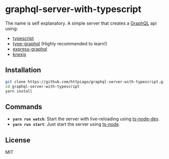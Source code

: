 # graphql-server-with-typescript

The name is self explanatory. A simple server that creates a [GraphQL](https://graphql.org) api using:

- [typescript](http://typescriptlang.org)
- [type-graphql](https://typegraphql.ml/) (Highly recommended to learn!)
- [express-graphql](https://github.com/graphql/express-graphql)
- [knexjs](https://knexjs.org)

## Installation

```bash
git clone https://github.com/httpiago/graphql-server-with-typescript.git
cd graphql-server-with-typescript
yarn install
```

## Commands

- **`yarn run watch`**: Start the server with live-reloading using [ts-node-dev](https://www.npmjs.com/package/ts-node-dev).
- **`yarn run start`**: Just start the server using [ts-node](https://github.com/TypeStrong/ts-node).

## License

MIT